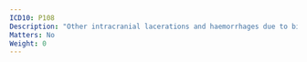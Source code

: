 ```yaml
---
ICD10: P108
Description: "Other intracranial lacerations and haemorrhages due to birth injury"
Matters: No
Weight: 0
---
```

